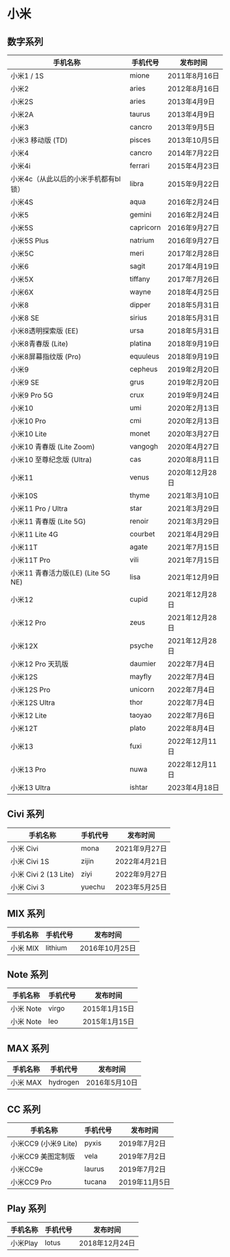 # 小米

## 数字系列
| 手机名称                             | 手机代号  | 发布时间       |
| ------------------------------------ | --------- | -------------- |
| 小米1 / 1S                           | mione     | 2011年8月16日  |
| 小米2                                | aries     | 2012年8月16日  |
| 小米2S                               | aries     | 2013年4月9日   |
| 小米2A                               | taurus    | 2013年4月9日   |
| 小米3                                | cancro    | 2013年9月5日   |
| 小米3 移动版 (TD)                    | pisces    | 2013年10月5日  |
| 小米4                                | cancro    | 2014年7月22日  |
| 小米4i                               | ferrari   | 2015年4月23日  |
| 小米4c（从此以后的小米手机都有bl锁） | libra     | 2015年9月22日  |
| 小米4S                               | aqua      | 2016年2月24日  |
| 小米5                                | gemini    | 2016年2月24日  |
| 小米5S                               | capricorn | 2016年9月27日  |
| 小米5S Plus                          | natrium   | 2016年9月27日  |
| 小米5C                               | meri      | 2017年2月28日  |
| 小米6                                | sagit     | 2017年4月19日  |
| 小米5X                               | tiffany   | 2017年7月26日  |
| 小米6X                               | wayne     | 2018年4月25日  |
| 小米8                                | dipper    | 2018年5月31日  |
| 小米8 SE                             | sirius    | 2018年5月31日  |
| 小米8透明探索版 (EE)                 | ursa      | 2018年5月31日  |
| 小米8青春版 (Lite)                   | platina   | 2018年9月19日  |
| 小米8屏幕指纹版 (Pro)                | equuleus  | 2018年9月19日  |
| 小米9                                | cepheus   | 2019年2月20日  |
| 小米9 SE                             | grus      | 2019年2月20日  |
| 小米9 Pro 5G                         | crux      | 2019年9月24日  |
| 小米10                               | umi       | 2020年2月13日  |
| 小米10 Pro                           | cmi       | 2020年2月13日  |
| 小米10 Lite                          | monet     | 2020年3月27日  |
| 小米10 青春版 (Lite Zoom)            | vangogh   | 2020年4月27日  |
| 小米10 至尊纪念版 (Ultra)            | cas       | 2020年8月11日  |
| 小米11                               | venus     | 2020年12月28日 |
| 小米10S                              | thyme     | 2021年3月10日  |
| 小米11 Pro / Ultra                   | star      | 2021年3月29日  |
| 小米11 青春版 (Lite 5G)              | renoir    | 2021年3月29日  |
| 小米11 Lite 4G                       | courbet   | 2021年4月29日  |
| 小米11T                              | agate     | 2021年7月15日  |
| 小米11T Pro                          | vili      | 2021年7月15日  |
| 小米11 青春活力版(LE) (Lite 5G NE)   | lisa      | 2021年12月9日  |
| 小米12                               | cupid     | 2021年12月28日 |
| 小米12 Pro                           | zeus      | 2021年12月28日 |
| 小米12X                              | psyche    | 2021年12月28日 |
| 小米12 Pro 天玑版                    | daumier   | 2022年7月4日   |
| 小米12S                              | mayfly    | 2022年7月4日   |
| 小米12S Pro                          | unicorn   | 2022年7月4日   |
| 小米12S Ultra                        | thor      | 2022年7月4日   |
| 小米12 Lite                          | taoyao    | 2022年7月6日   |
| 小米12T                              | plato     | 2022年8月4日   |
| 小米13                               | fuxi      | 2022年12月11日 |
| 小米13 Pro                           | nuwa      | 2022年12月11日 |
| 小米13 Ultra                         | ishtar    | 2023年4月18日  |

## Civi 系列
| 手机名称              | 手机代号 | 发布时间      |
| --------------------- | -------- | ------------- |
| 小米 Civi             | mona     | 2021年9月27日 |
| 小米 Civi 1S          | zijin    | 2022年4月21日 |
| 小米 Civi 2 (13 Lite) | ziyi     | 2022年9月27日 |
| 小米 Civi 3           | yuechu   | 2023年5月25日 |

## MIX 系列
| 手机名称 | 手机代号 | 发布时间       |
| -------- | -------- | -------------- |
| 小米 MIX | lithium  | 2016年10月25日 |

## Note 系列
| 手机名称  | 手机代号 | 发布时间      |
| --------- | -------- | ------------- |
| 小米 Note | virgo    | 2015年1月15日 |
| 小米 Note | leo      | 2015年1月15日 |

## MAX 系列
| 手机名称 | 手机代号 | 发布时间      |
| -------- | -------- | ------------- |
| 小米 MAX | hydrogen | 2016年5月10日 |

## CC 系列
| 手机名称             | 手机代号 | 发布时间      |
| -------------------- | -------- | ------------- |
| 小米CC9 (小米9 Lite) | pyxis    | 2019年7月2日  |
| 小米CC9 美图定制版   | vela     | 2019年7月2日  |
| 小米CC9e             | laurus   | 2019年7月2日  |
| 小米CC9 Pro          | tucana   | 2019年11月5日 |

## Play 系列
| 手机名称 | 手机代号 | 发布时间       |
| -------- | -------- | -------------- |
| 小米Play | lotus    | 2018年12月24日 |

